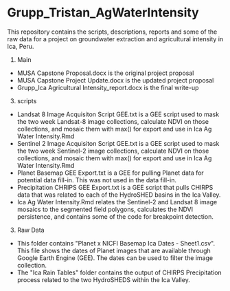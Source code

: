 # Grupp_Tristan_AgWaterIntensity

This repository contains the scripts, descriptions, reports and some of the raw data for a project on groundwater extraction and agricultural intensity in Ica, Peru.

1. Main
- MUSA Capstone Proposal.docx is the original project proposal
- MUSA Capstone Project Update.docx is the updated project proposal
- Grupp_Ica Agricultural Intensity_report.docx is the final write-up

3. scripts
- Landsat 8 Image Acquisiton Script GEE.txt is a GEE script used to mask the two week Landsat-8 image collections, calculate NDVI on those collections, and mosaic them with max() for export and use in Ica Ag Water Intensity.Rmd
- Sentinel 2 Image Acquisiton Script GEE.txt is a GEE script used to mask the two week Sentinel-2 image collections, calculate NDVI on those collections, and mosaic them with max() for export and use in Ica Ag Water Intensity.Rmd
- Planet Basemap GEE Export.txt is a GEE for pulling Planet data for potential data fill-in. This was not used in the data fill-in.
- Precipitation CHRIPS GEE Export.txt is a GEE script that pulls CHIRPS data that was related to each of the HydroSHED basins in the Ica Valley.
- Ica Ag Water Intensity.Rmd relates the Sentinel-2 and Landsat 8 image mosaics to the segmented field polygons, calculates the NDVI persistence, and contains some of the code for breakpoint detection.

3. Raw Data
- This folder contains "Planet x NICFI Basemap Ica Dates - Sheet1.csv". This file shows the dates of Planet images that are available through Google Earth Engine (GEE). The dates can be used to filter the image collection.
- The "Ica Rain Tables" folder contains the output of CHIRPS Precipitation process related to the two HydroSHEDS within the Ica Valley. 
